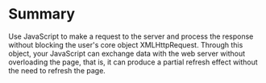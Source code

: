# Summary
Use JavaScript to make a request to the server and process the response without blocking the user's core object XMLHttpRequest.
Through this object, your JavaScript can exchange data with the web server without overloading the page, that is, 
it can produce a partial refresh effect without the need to refresh the page.
